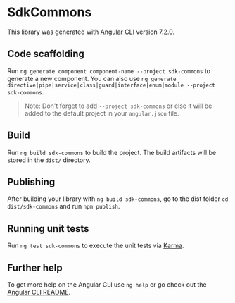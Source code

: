 # SdkCommons

This library was generated with [Angular CLI](https://github.com/angular/angular-cli) version 7.2.0.

## Code scaffolding

Run `ng generate component component-name --project sdk-commons` to generate a new component. You can also use `ng generate directive|pipe|service|class|guard|interface|enum|module --project sdk-commons`.
> Note: Don't forget to add `--project sdk-commons` or else it will be added to the default project in your `angular.json` file. 

## Build

Run `ng build sdk-commons` to build the project. The build artifacts will be stored in the `dist/` directory.

## Publishing

After building your library with `ng build sdk-commons`, go to the dist folder `cd dist/sdk-commons` and run `npm publish`.

## Running unit tests

Run `ng test sdk-commons` to execute the unit tests via [Karma](https://karma-runner.github.io).

## Further help

To get more help on the Angular CLI use `ng help` or go check out the [Angular CLI README](https://github.com/angular/angular-cli/blob/master/README.md).
